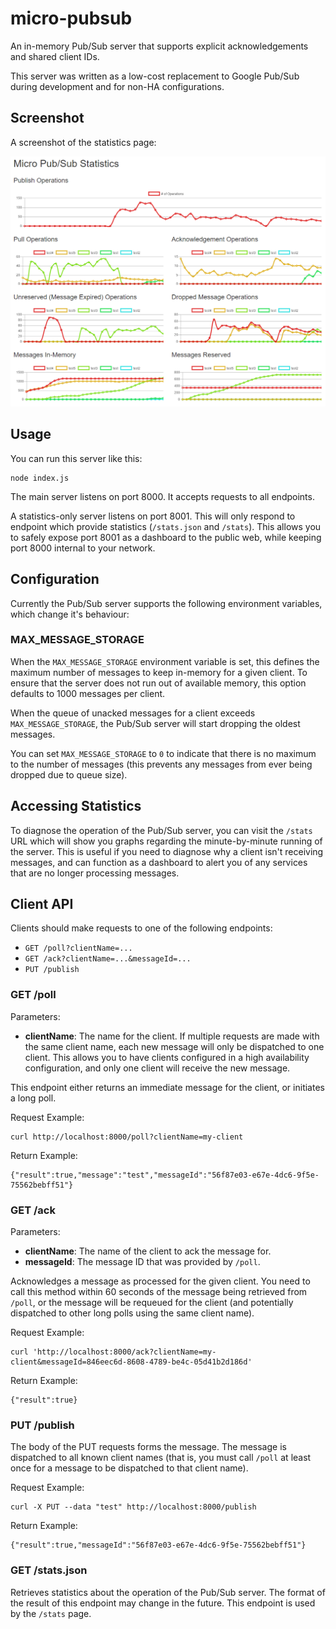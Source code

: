 # micro-pubsub

An in-memory Pub/Sub server that supports explicit acknowledgements and shared client IDs.

This server was written as a low-cost replacement to Google Pub/Sub during development and for
non-HA configurations.

## Screenshot

A screenshot of the statistics page:

![Statistics Page Example](/screenshot.png?raw=true "Statistics Page")

## Usage

You can run this server like this:

```
node index.js
```

The main server listens on port 8000.  It accepts requests to all endpoints.

A statistics-only server listens on port 8001.  This will only respond to endpoint which provide statistics
(`/stats.json` and `/stats`).  This allows you to safely expose port 8001 as a dashboard to the public web,
while keeping port 8000 internal to your network.

## Configuration

Currently the Pub/Sub server supports the following environment variables, which change it's behaviour:

### MAX_MESSAGE_STORAGE

When the `MAX_MESSAGE_STORAGE` environment variable is set, this defines the maximum number of messages to keep in-memory
for a given client.  To ensure that the server does not run out of available memory, this option defaults to 1000 messages
per client.

When the queue of unacked messages for a client exceeds `MAX_MESSAGE_STORAGE`, the Pub/Sub server will start dropping the
oldest messages.

You can set `MAX_MESSAGE_STORAGE` to `0` to indicate that there is no maximum to the number of messages (this prevents any
messages from ever being dropped due to queue size).

## Accessing Statistics

To diagnose the operation of the Pub/Sub server, you can visit the `/stats` URL which will show you graphs regarding the
minute-by-minute running of the server.  This is useful if you need to diagnose why a client isn't receiving messages, and
can function as a dashboard to alert you of any services that are no longer processing messages.

## Client API

Clients should make requests to one of the following endpoints:

 - `GET /poll?clientName=...`
 - `GET /ack?clientName=...&messageId=...`
 - `PUT /publish`

### GET /poll

Parameters:
  - **clientName**: The name for the client.  If multiple requests are made with the same
    client name, each new message will only be dispatched to one client.  This allows you to
    have clients configured in a high availability configuration, and only one client will
    receive the new message.

This endpoint either returns an immediate message for the client, or initiates a long poll.

Request Example:

```
curl http://localhost:8000/poll?clientName=my-client
```

Return Example:

```
{"result":true,"message":"test","messageId":"56f87e03-e67e-4dc6-9f5e-75562bebff51"}
```

### GET /ack

Parameters:
  - **clientName**: The name of the client to ack the message for.
  - **messageId**: The message ID that was provided by `/poll`.

Acknowledges a message as processed for the given client.  You need to call this method within 60 seconds
of the message being retrieved from `/poll`, or the message will be requeued for the client (and potentially
dispatched to other long polls using the same client name).

Request Example:

```
curl 'http://localhost:8000/ack?clientName=my-client&messageId=846eec6d-8608-4789-be4c-05d41b2d186d'
```

Return Example:

```
{"result":true}
```

### PUT /publish

The body of the PUT requests forms the message.  The message is dispatched to all known client names (that is, you must
call `/poll` at least once for a message to be dispatched to that client name).

Request Example:

```
curl -X PUT --data "test" http://localhost:8000/publish
```

Return Example:

```
{"result":true,"messageId":"56f87e03-e67e-4dc6-9f5e-75562bebff51"}
```

### GET /stats.json

Retrieves statistics about the operation of the Pub/Sub server.  The format of the result of this endpoint may change
in the future.  This endpoint is used by the `/stats` page.